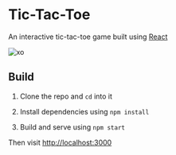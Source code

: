 # Tic-Tac-Toe
An interactive tic-tac-toe game built using [React](https://facebook.github.io/react/)

![xo](https://cloud.githubusercontent.com/assets/11466676/22038372/e48f8a8e-dd20-11e6-870a-426397b88d36.png)

## Build
1. Clone the repo and `cd` into it

2. Install dependencies using `npm install`

3. Build and serve using `npm start`

Then visit [http://localhost:3000](http://localhost:3000)  
